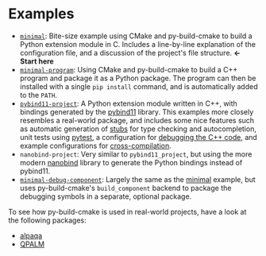 # Examples

- [`minimal`](./minimal):
    Bite-size example using CMake and py-build-cmake to build a Python extension
    module in C. Includes a line-by-line explanation of the configuration file,
    and a discussion of the project's file structure. **← Start here**
- [`minimal-program`](./minimal-program):
    Using CMake and py-build-cmake to build a C++ program and package it as a
    Python package. The program can then be installed with a single
    `pip install` command, and is automatically added to the `PATH`.
- [`pybind11-project`](./pybind11-project):
    A Python extension module written in C++, with bindings generated by the
    [pybind11](https://github.com/pybind/pybind11) library. This examples more
    closely resembles a real-world package, and includes some nice features such
    as automatic generation of [stubs](https://peps.python.org/pep-0561/) for
    type checking and autocompletion, unit tests using [pytest](https://github.com/pytest-dev/pytest),
    a configuration for [debugging the C++ code](https://tttapa.github.io/py-build-cmake/Debug.html),
    and example configurations for [cross-compilation](https://tttapa.github.io/py-build-cmake/Cross-compilation.html).
- `nanobind-project`: Very similar to `pybind11_project`, but using the more
    modern [nanobind](https://github.com/wjakob/nanobind) library to generate
    the Python bindings instead of pybind11.
- [`minimal-debug-component`](./minimal-debug-component):
    Largely the same as the [minimal](../minimal) example, but uses 
    py-build-cmake's `build_component` backend to package the debugging symbols
    in a separate, optional package.

To see how py-build-cmake is used in real-world projects, have a look at the
following packages:

 - [alpaqa](https://github.com/kul-optec/alpaqa/tree/develop)
 - [QPALM](https://github.com/kul-optec/QPALM)
